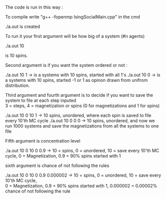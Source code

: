 
The code is run in this way :  

To compile write "g++ -fopenmp IsingSocialMain.cpp" in the cmd  

./a.out is created  

To run it your first argument will be how big of a system (#n agents)  

./a.out 10 

is 10 spins.

Second argument is if you want the system ordered or not :  

./a.out 10 1   -> is a systems with 10 spins, started with all 1's
./a.out 10 0   -> is a systems with 10 spins, started -1 or 1 as opinon drawn from unifrom distribution.

Third argument and fourth argument is to decide if you want to save the system to file at each step inputed    
3 = steps, 4 = magnetization or spins (0 for magnetizations and 1 for spins)
  
./a.out 10 0 10 1  -> 10 spins, unordered, where each spin is saved to file every 10'th MC cycle
./a.out 10 0 0 0  -> 10 spins, unordered, and now we run 1000 systems and save the magnetizations from all the systems to one file

Fifth argument is concentration level  
  
./a.out 10 0 10 0 0.9  -> 10 = spins, 0 = unordered, 10 = save every 10'th MC cycle, 0 = Magnetization, 0.9 = 90% spins started with 1  

sixth argument is chance of not following the rules  
  
./a.out 10 0 10 0 0.9 0.000002  -> 
10 = spins, 0 = unordered, 10 = save every 10'th MC cycle,   
0 = Magnetization, 0.9 = 90% spins started with 1, 0.000002 = 0.00002% chance of not following the rule









